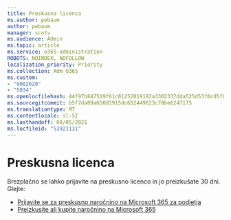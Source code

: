 ```yaml
---
title: Preskusna licenca
ms.author: pebaum
author: pebaum
manager: scotv
ms.audience: Admin
ms.topic: article
ms.service: o365-administration
ROBOTS: NOINDEX, NOFOLLOW
localization_priority: Priority
ms.collection: Adm_O365
ms.custom:
- "9002620"
- "5034"
ms.openlocfilehash: 44f97b847519f61c01252019182a3302337dda525d53f0cd5f82e3682218a81e
ms.sourcegitcommit: b5f7da89a650d2915dc652449623c78be6247175
ms.translationtype: MT
ms.contentlocale: sl-SI
ms.lasthandoff: 08/05/2021
ms.locfileid: "53921131"
---
```

# <a name="trial-license"></a>Preskusna licenca

Brezplačno se lahko prijavite na preskusno licenco in jo preizkušate 30 dni. Glejte:

- [Prijavite se za preskusno naročnino na Microsoft 365 za podjetja](https://docs.microsoft.com/microsoft-365/commerce/sign-up-for-office-365-trial?view=o365-worldwide)
- [Preizkusite ali kupite naročnino na Microsoft 365](https://docs.microsoft.com/microsoft-365/commerce/try-or-buy-microsoft-365?view=o365-worldwide)
